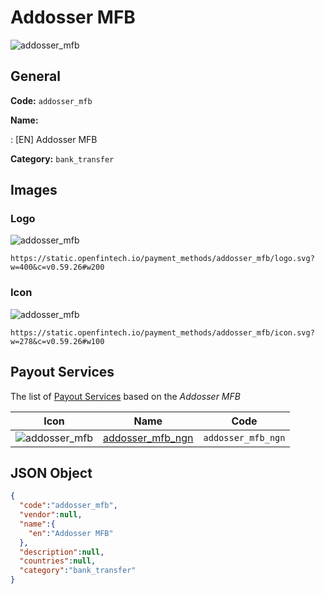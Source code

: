 
# Addosser MFB 
![addosser_mfb](https://static.openfintech.io/payment_methods/addosser_mfb/logo.svg?w=400&c=v0.59.26#w200)  

## General 
**Code:** `addosser_mfb` 
 
**Name:** 
 
:	[EN] Addosser MFB 
 
**Category:** `bank_transfer` 
 

## Images 

### Logo 
![addosser_mfb](https://static.openfintech.io/payment_methods/addosser_mfb/logo.svg?w=400&c=v0.59.26#w200)  

```
https://static.openfintech.io/payment_methods/addosser_mfb/logo.svg?w=400&c=v0.59.26#w200
```  

### Icon 
![addosser_mfb](https://static.openfintech.io/payment_methods/addosser_mfb/icon.svg?w=278&c=v0.59.26#w100)  

```
https://static.openfintech.io/payment_methods/addosser_mfb/icon.svg?w=278&c=v0.59.26#w100
```  

## Payout Services 
 
The list of [Payout Services](/payout-services/) based on the _Addosser MFB_ 

|Icon|Name|Code| 
|:---:|:---:|:---:| 
|![addosser_mfb](https://static.openfintech.io/payout_methods/addosser_mfb/icon.svg?w=278&c=v0.59.26#w40) |[addosser_mfb_ngn](/payout-services/addosser_mfb_ngn/)|`addosser_mfb_ngn`| 
 

## JSON Object 

```json
{
  "code":"addosser_mfb",
  "vendor":null,
  "name":{
    "en":"Addosser MFB"
  },
  "description":null,
  "countries":null,
  "category":"bank_transfer"
}
```  
